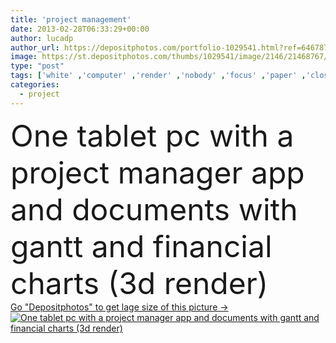 ```yaml
---
title: 'project management'
date: 2013-02-28T06:33:29+00:00
author: lucadp
author_url: https://depositphotos.com/portfolio-1029541.html?ref=64678756
image: https://st.depositphotos.com/thumbs/1029541/image/2146/21468767/api_thumb_450.jpg?forcejpeg=true
type: "post"
tags: ['white' ,'computer' ,'render' ,'nobody' ,'focus' ,'paper' ,'closeup' ,'business' ,'equipment' ,'financial' ,'market' ,'one' ,'black' ,'technology' ,'3d' ,'modern' ,'concept' ,'office' ,'structure' ,'mobile' ,'mobility' ,'digital' ,'manager' ,'with' ,'pc' ,'occupation' ,'work' ,'tool' ,'pen' ,'document' ,'finance' ,'project' ,'strategy' ,'marketing' ,'tablet' ,'plan' ,'report' ,'improvement' ,'control' ,'organization' ,'graph' ,'management' ,'chart' ,'schedule' ,'deadline' ,'scheme' ,'programming' ,'projection' ,'documents' ,'organize' ]
categories: 
  - project
---
```

<div aling="center">
            <font size="60"> One tablet pc with a project manager app and documents with gantt and financial charts (3d render)</font>   
</div>
<div>
    <a href='https://st.depositphotos.com/thumbs/1029541/image/2146/21468767/api_thumb_450.jpg?forcejpeg=true?ref=64678756' target=_blank > Go "Depositphotos" to get lage size of this picture ->
        <img href='https://st.depositphotos.com/thumbs/1029541/image/2146/21468767/api_thumb_450.jpg?forcejpeg=true?ref=64678756' src='https://st.depositphotos.com/1029541/2146/i/950/depositphotos_21468767-stock-photo-project-management.jpg?forcejpeg=true' alt='One tablet pc with a project manager app and documents with gantt and financial charts (3d render)' >
    </a>
</div>
